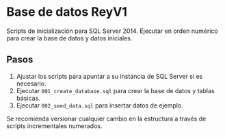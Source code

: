 # Base de datos ReyV1

Scripts de inicialización para SQL Server 2014. Ejecutar en orden numérico para crear la base de datos y datos iniciales.

## Pasos

1. Ajustar los scripts para apuntar a su instancia de SQL Server si es necesario.
2. Ejecutar `001_create_database.sql` para crear la base de datos y tablas básicas.
3. Ejecutar `002_seed_data.sql` para insertar datos de ejemplo.

Se recomienda versionar cualquier cambio en la estructura a través de scripts incrementales numerados.

